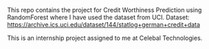 This repo contains the project for Credit Worthiness Prediction using RandomForest where I have used the dataset from UCI.
Dataset: https://archive.ics.uci.edu/dataset/144/statlog+german+credit+data

This is an internship project assigned to me at Celebal Technologies.
